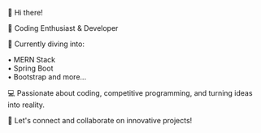 👋 Hi there!

🚀 Coding Enthusiast & Developer

🔧 Currently diving into:

• MERN Stack <br>
• Spring Boot <br>
• Bootstrap and more... 

💻 Passionate about coding, competitive programming, and turning ideas into reality.

🌟 Let's connect and collaborate on innovative projects!
